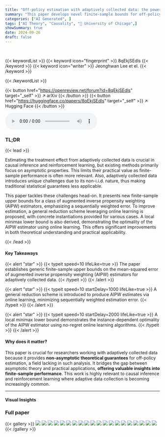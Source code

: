 ```yaml
---
title: "Off-policy estimation with adaptively collected data: the power of online learning"
summary: "This paper develops novel finite-sample bounds for off-policy linear treatment effect estimation with adaptively collected data, proposing online learning algorithms to improve estimation accuracy and..."
categories: ["AI Generated", ]
tags: ["AI Theory", "Causality", "🏢 University of Chicago",]
showSummary: true
date: 2024-09-26
draft: false
---
```


<br>

{{< keywordList >}}
{{< keyword icon="fingerprint" >}} 8qEkjSEdls {{< /keyword >}}
{{< keyword icon="writer" >}} Jeonghwan Lee et el. {{< /keyword >}}
 
{{< /keywordList >}}

{{< button href="https://openreview.net/forum?id=8qEkjSEdls" target="_self" >}}
↗ arXiv
{{< /button >}}
{{< button href="https://huggingface.co/papers/8qEkjSEdls" target="_self" >}}
↗ Hugging Face
{{< /button >}}



<audio controls>
    <source src="https://ai-paper-reviewer.com/8qEkjSEdls/podcast.wav" type="audio/wav">
    Your browser does not support the audio element.
</audio>


### TL;DR


{{< lead >}}

Estimating the treatment effect from adaptively collected data is crucial in causal inference and reinforcement learning, but existing methods primarily focus on asymptotic properties.  This limits their practical value as finite-sample performance is often more relevant.  Also, adaptively collected data introduces unique challenges due to its non-i.i.d. nature, thus making traditional statistical guarantees less applicable.

This paper tackles these challenges head-on.  It presents new finite-sample upper bounds for a class of augmented inverse propensity weighting (AIPW) estimators, emphasizing a sequentially weighted error.  To improve estimation, a general reduction scheme leveraging online learning is proposed, with concrete instantiations provided for various cases. A local minimax lower bound is also derived, demonstrating the optimality of the AIPW estimator using online learning. This offers significant improvements in both theoretical understanding and practical applicability.

{{< /lead >}}


#### Key Takeaways

{{< alert "star" >}}
{{< typeit speed=10 lifeLike=true >}} The paper establishes generic finite-sample upper bounds on the mean-squared error of augmented inverse propensity weighting (AIPW) estimators for adaptively collected data. {{< /typeit >}}
{{< /alert >}}

{{< alert "star" >}}
{{< typeit speed=10 startDelay=1000 lifeLike=true >}} A general reduction scheme is introduced to produce AIPW estimates via online learning, minimizing sequentially weighted estimation error. {{< /typeit >}}
{{< /alert >}}

{{< alert "star" >}}
{{< typeit speed=10 startDelay=2000 lifeLike=true >}} A local minimax lower bound demonstrates the instance-dependent optimality of the AIPW estimator using no-regret online learning algorithms. {{< /typeit >}}
{{< /alert >}}

#### Why does it matter?
This paper is crucial for researchers working with adaptively collected data because it provides **non-asymptotic theoretical guarantees** for off-policy estimation, a field lacking in such analysis.  It bridges the gap between asymptotic theory and practical applications, **offering valuable insights into finite-sample performance**.  This work is highly relevant to causal inference and reinforcement learning where adaptive data collection is becoming increasingly common.

------
#### Visual Insights







### Full paper

{{< gallery >}}
<img src="https://ai-paper-reviewer.com/8qEkjSEdls/1.png" class="grid-w50 md:grid-w33 xl:grid-w25" />
<img src="https://ai-paper-reviewer.com/8qEkjSEdls/2.png" class="grid-w50 md:grid-w33 xl:grid-w25" />
<img src="https://ai-paper-reviewer.com/8qEkjSEdls/3.png" class="grid-w50 md:grid-w33 xl:grid-w25" />
<img src="https://ai-paper-reviewer.com/8qEkjSEdls/4.png" class="grid-w50 md:grid-w33 xl:grid-w25" />
<img src="https://ai-paper-reviewer.com/8qEkjSEdls/5.png" class="grid-w50 md:grid-w33 xl:grid-w25" />
<img src="https://ai-paper-reviewer.com/8qEkjSEdls/6.png" class="grid-w50 md:grid-w33 xl:grid-w25" />
<img src="https://ai-paper-reviewer.com/8qEkjSEdls/7.png" class="grid-w50 md:grid-w33 xl:grid-w25" />
<img src="https://ai-paper-reviewer.com/8qEkjSEdls/8.png" class="grid-w50 md:grid-w33 xl:grid-w25" />
<img src="https://ai-paper-reviewer.com/8qEkjSEdls/9.png" class="grid-w50 md:grid-w33 xl:grid-w25" />
<img src="https://ai-paper-reviewer.com/8qEkjSEdls/10.png" class="grid-w50 md:grid-w33 xl:grid-w25" />
<img src="https://ai-paper-reviewer.com/8qEkjSEdls/11.png" class="grid-w50 md:grid-w33 xl:grid-w25" />
<img src="https://ai-paper-reviewer.com/8qEkjSEdls/12.png" class="grid-w50 md:grid-w33 xl:grid-w25" />
<img src="https://ai-paper-reviewer.com/8qEkjSEdls/13.png" class="grid-w50 md:grid-w33 xl:grid-w25" />
<img src="https://ai-paper-reviewer.com/8qEkjSEdls/14.png" class="grid-w50 md:grid-w33 xl:grid-w25" />
<img src="https://ai-paper-reviewer.com/8qEkjSEdls/15.png" class="grid-w50 md:grid-w33 xl:grid-w25" />
<img src="https://ai-paper-reviewer.com/8qEkjSEdls/16.png" class="grid-w50 md:grid-w33 xl:grid-w25" />
<img src="https://ai-paper-reviewer.com/8qEkjSEdls/17.png" class="grid-w50 md:grid-w33 xl:grid-w25" />
<img src="https://ai-paper-reviewer.com/8qEkjSEdls/18.png" class="grid-w50 md:grid-w33 xl:grid-w25" />
<img src="https://ai-paper-reviewer.com/8qEkjSEdls/19.png" class="grid-w50 md:grid-w33 xl:grid-w25" />
<img src="https://ai-paper-reviewer.com/8qEkjSEdls/20.png" class="grid-w50 md:grid-w33 xl:grid-w25" />
{{< /gallery >}}